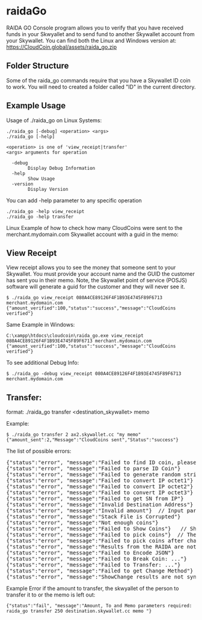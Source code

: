 # raidaGo

RAIDA GO Console program allows you to verify that you have received funds in your Skwyallet and to send fund to another Skywallet account from your Skywallet. You can find both the Linux and Windows version at: https://CloudCoin.global/assets/raida_go.zip

## Folder Structure
Some of the raida_go commands require that you have a Skywallet ID coin to work. You will need to created a folder called "ID" in the current directory.

## Example Usage

Usage of ./raida_go on Linux Systems:
```console
./raida_go [-debug] <operation> <args>
./raida_go [-help]

<operation> is one of 'view_receipt|transfer'
<args> arguments for operation

  -debug
        Display Debug Information
  -help
        Show Usage
  -version
        Display Version
```

You can add -help parameter to any specific operation 

```console
./raida_go -help view_receipt
./raida_go -help transfer
```


Linux Example of how to check how many CloudCoins were sent to the merchant.mydomain.com Skywallet account with a guid in the memo:

## View Receipt
View receipt allows you to see the money that someone sent to your Skywallet. You must provide 
your account name and the GUID the customer has sent you in their memo. Note, the Skywallet point of service (POSJS) software will generate a guid for the customer and they will never see it.  

```console
$ ./raida_go view_receipt 080A4CE89126F4F1B93E4745F89F6713 merchant.mydomain.com
{"amount_verified":100,"status":"success","message":"CloudCoins verified"}
```
Same Example in Windows:
```console
C:\xampp\htdocs\cloudcoin\raida_go.exe view_receipt 080A4CE89126F4F1B93E4745F89F6713 merchant.mydomain.com
{"amount_verified":100,"status":"success","message":"CloudCoins verified"}
```
To see additional Debug Info:

```console
$ ./raida_go -debug view_receipt 080A4CE89126F4F1B93E4745F89F6713 merchant.mydomain.com
```


## Transfer:

format: ./raida_go transfer <amount> <destination_skywallet> memo

Example:

```console
$ ./raida_go transfer 2 ax2.skywallet.cc "my memo"
{"amount_sent":2,"Message":"CloudCoins sent","Status":"success"}
```

The list of possible errors:

<pre>
{"status":"error", "message":"Failed to find ID coin, please create a folder called ID in the same folder as your raida_go program. Place one ID coins in that folder"}
{"status":"error", "message":"Failed to parse ID Coin"}
{"status":"error", "message":"Failed to generate random string"} // The program failed to generate random hex-string
{"status":"error", "message":"Failed to convert IP octet1"} // The program failed to convert IP address (four octets xxx.xxx.xxx.xxx) to a serial number
{"status":"error", "message":"Failed to convert IP octet2"} 
{"status":"error", "message":"Failed to convert IP octet3"} 
{"status":"error", "message":"Failed to get SN from IP"} 
{"status":"error", "message":"Invalid Destination Address"}  // Input parameters validation
{"status":"error", "message":"Invalid amount"}  // Input parameters validation
{"status":"error", "message":"Stack File is Corrupted"} 
{"status":"error", "message":"Not enough coins"}  
{"status":"error", "message":"Failed to Show Coins"}   // Show service failed
{"status":"error", "message":"Failed to pick coins"}  // The program can't find neither required amount nor a coin for breaking
{"status":"error", "message":"Failed to pick coins after change"}  // If change is needed and it is successfull, but the program still can't find coins
{"status":"error", "message":"Results from the RAIDA are not synchronized"}  
{"status":"error", "message":"Failed to Encode JSON"}  
{"status":"error", "message":"Failed to Break Coin: ..."}  
{"status":"error", "message":"Failed to Transfer: ..."}  
{"status":"error", "message":"Failed to get Change Method"}  // The program doesn't know how to break coin
{"status":"error", "message":"ShowChange results are not synchronized"}  // The program can't receive trustworthy results after ShowChange
</pre>

Example Error if the amount to transfer, the skwyallet of the person to transfer it to or the memo is left out:

```console
{"status":"fail", "message":"Amount, To and Memo parameters required: raida_go transfer 250 destination.skywallet.cc memo "}
```
